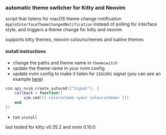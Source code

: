 ### automatic theme switcher for Kitty and Neovim

script that listens for macOS theme change notification `AppleInterfaceThemeChangedNotification` instead of polling for interface style, and triggers a theme change for kitty and neovim

supports kitty themes, neovim colourschemes and lualine themes

#### install instructions
- change the paths and theme name in `themeswitch`
- update the theme name in your nvim config
- update nvim config to make it listen for `SIGUSR1` signal (you can see an example [here](https://github.com/pdtxie/dotfiles))
```lua
vim.api.nvim_create_autocmd({"Signal"}, {
	callback = function()
		vim.cmd([[ colorscheme <your colourscheme> ]])
	end
})
```
- run `install`


last tested for kitty v0.35.2 and nvim 0.10.0
